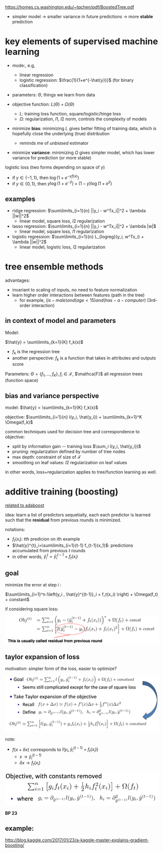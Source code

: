 https://homes.cs.washington.edu/~tqchen/pdf/BoostedTree.pdf

- simpler model -> smaller variance in future predictions -> more **stable** prediction

# key elements of supervised machine learning

- mode:, e.g, 
  - linear regression
  - logistic regression: $`\frac{1}{1+e^{-\hat{y}}}`$ (for binary classification)

- parameters: $`\Theta`$, things we learn from data

- objective function: $`L(\Theta) + \Omega(\Theta)`$
  - $`L`$: training loss function, square/logistic/hinge loss
  - $`\Omega`$: regularization, $`l1`$, $`l2`$ norm, controls the complexity of models

- minimize **bias**: minimizing $`L`$ gives better fitting of training data, which is hopefully close the underlying (true) distribution
  - reminds me of *unbiased* estimator

- minimize **variance**: minimizing $`\Omega`$ gives simpler model, which has lower variance for prediction (or more stable)

logistic loss (two forms depending on space of $`y`$)

- if $`y \in \{-1, 1\}`$, then $`\log (1 + e^{-y f(x)})`$
- if $`y \in \{0, 1\}`$, then $`y \log (1+e^{-\hat{y}}) + (1-y) \log (1+e^{\hat{y}})`$

## examples

- ridge regression: $`\sum\limits_{i=1}{n} ||y_i - w^Tx_i||^2 + \lambda ||w||^2`$
  - linear model, square loss, $`l2`$ regularization
- lasso regression: $`\sum\limits_{i=1}{n} ||y_i - w^Tx_i||^2 + \lambda |w|`$
  - linear model, square loss, $`l1`$ regularization
- logistic regression: $`\sum\limits_{i=1}{n} L_{logreg}(y_i, w^Tx_i) + \lambda ||w||^2`$
  - linear model, logistic loss, $`l2`$ regularization


# tree ensemble methods

advantages:

- invariant to scaling of inputs, no need to feature normalization
- learn higher order interactions between features (path in the tree)
  - for example, $`(is-male) and (age < 15) and (has-a-computer)`$ (3rd-order interaction)	

## in context of model and parameters

Model:

$`\hat{y} = \sum\limits_{k=1}{K} f_k(x)`$

- $`f_k`$ is the regression tree
- another perspective: $`f_k`$ is a function that takes in attributes and outputs score

Parameters: $`\Theta=\{f_1, \ldots, f_K\}, f_i \in \mathcal{F}`$, $`\mathca{F}`$ all regression trees (function space)

## bias and variance perspective

model: $`\hat{y} = \sum\limits_{k=1}{K} f_k(x)`$

objective: $`\sum\limits_{i=1}{n} l(y_i, \hat{y_i}) + \sum\limits_{k=1}^K \Omega(f_k)`$

common techniques used for decision tree and correspondence to objective:

- split by information gain -- training loss $`\sum_i l(y_i, \hat{y_i})`$
- pruning: regularization defined by number of tree nodes
- max depth: constraint of size of $`\mathcal{F}`$
- smoothing on leaf values: $`l2`$ regularization on leaf values

in other words, loss+regularization applies to tree/function learning as well. 

# additive training (boosting)

[related to adaboost](../august/boosting.md)

idea: learn a list of predictors sequetially, each each predictor is learned such that the **residual** from previous rounds is minimized. 


notations:

- $`f_t(x_i)`$: $`t`$th predicion on $`i`$th example
- $`\hat{y}^{t}_i=\sum\limits_{i=1}{t-1} f_{t-1}(x_1)`$: predictions accumulated from previous $`t`$ rounds
- in other words, $`\hat{y}^{t}_i = \hat{y}^{t-1}_i + f_t(x_i)`$

## goal

minimize the error at step $`i`$ :

$`\sum\limits_{i=1}^n l\left(y_i , \hat{y}^{(t-1)}_i + f_t(x_i) \right) + \Omega(f_t) + constant`$

if considering square loss:

![](figs/boosting-tree-residual.png)

## taylor expansion of loss

motivation: simpler form of the loss, easier to optimize?

![](figs/boosting-tree-taylor-expansion.png)

note:

- $`f(x + \delta x)`$ corresponds to $`l(y_i, \hat{y}^{(t-1)}_i + f_t(x_i))`$
  - $`x \rightarrow \hat{y}^{(t-1)}_i `$
  - $`\delta x \rightarrow f_t(x_i)`$

![](figs/boosting-tree-new-objective.png)

**BP 23**

## example: 

http://blog.kaggle.com/2017/01/23/a-kaggle-master-explains-gradient-boosting/